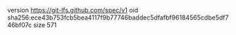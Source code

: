 version https://git-lfs.github.com/spec/v1
oid sha256:ece43b753fcb5bea4117f9b77746baddec5dfafbf96184565cdbe5df746bf07c
size 571
